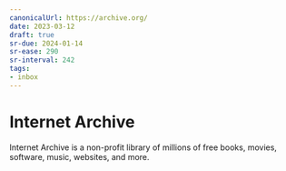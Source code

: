 ```yaml
---
canonicalUrl: https://archive.org/
date: 2023-03-12
draft: true
sr-due: 2024-01-14
sr-ease: 290
sr-interval: 242
tags:
- inbox
---
```


# Internet Archive

Internet Archive is a non-profit library of millions of free books, movies,
software, music, websites, and more.